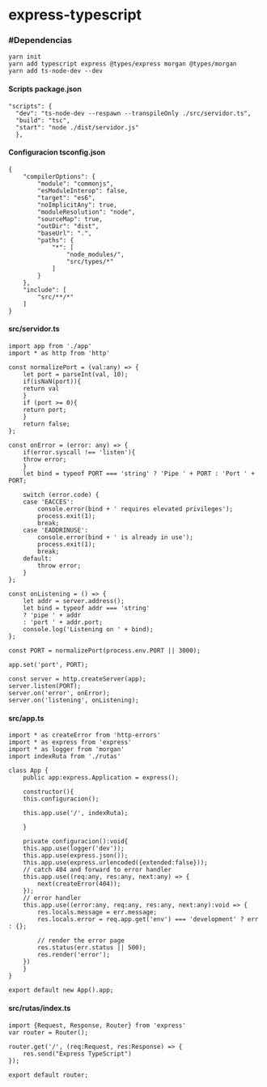 # express-typescript
### #Dependencias

    yarn init
    yarn add typescript express @types/express morgan @types/morgan
    yarn add ts-node-dev --dev

#### Scripts package.json

	"scripts": { 
      "dev": "ts-node-dev --respawn --transpileOnly ./src/servidor.ts",
      "build": "tsc",
	  "start": "node ./dist/servidor.js"
	  },

#### Configuracion tsconfig.json

	{
		"compilerOptions": {
			"module": "commonjs",
			"esModuleInterop": false,
			"target": "es6",
			"noImplicitAny": true,
			"moduleResolution": "node",
			"sourceMap": true,
			"outDir": "dist",
			"baseUrl": ".",
			"paths": {
				"*": [
					"node_modules/",
					"src/types/*"
				]
			}
		},
		"include": [
			"src/**/*"
		]
	}
#### src/servidor.ts
	import app from './app'
	import * as http from 'http'

	const normalizePort = (val:any) => {
	    let port = parseInt(val, 10);
	    if(isNaN(port)){
		return val
	    }
	    if (port >= 0){
		return port;
	    }
	    return false;
	};

	const onError = (error: any) => {
	    if(error.syscall !== 'listen'){
		throw error;
	    }
	    let bind = typeof PORT === 'string' ? 'Pipe ' + PORT : 'Port ' + PORT;

	    switch (error.code) {
		case 'EACCES':
		    console.error(bind + ' requires elevated privileges');
		    process.exit(1);
		    break;
		case 'EADDRINUSE':
		    console.error(bind + ' is already in use');
		    process.exit(1);
		    break;
		default:
		    throw error;
	    }
	};

	const onListening = () => {
	    let addr = server.address();
	    let bind = typeof addr === 'string'
		? 'pipe ' + addr
		: 'port ' + addr.port;
	    console.log('Listening on ' + bind);
	};

	const PORT = normalizePort(process.env.PORT || 3000);

	app.set('port', PORT);

	const server = http.createServer(app);
	server.listen(PORT);
	server.on('error', onError);
	server.on('listening', onListening);
#### src/app.ts
	import * as createError from 'http-errors'
	import * as express from 'express'
	import * as logger from 'morgan'
	import indexRuta from './rutas'

	class App {
	    public app:express.Application = express();

	    constructor(){
		this.configuracion();

		this.app.use('/', indexRuta);

	    }

	    private configuracion():void{
		this.app.use(logger('dev'));
		this.app.use(express.json());
		this.app.use(express.urlencoded({extended:false}));
		// catch 404 and forward to error handler
		this.app.use((req:any, res:any, next:any) => {
		    next(createError(404));
		});
		// error handler
		this.app.use((error:any, req:any, res:any, next:any):void => {
		    res.locals.message = err.message;
		    res.locals.error = req.app.get('env') === 'development' ? err : {};
		    
		    // render the error page
		    res.status(err.status || 500);
		    res.render('error');
		})
	    }
	}

	export default new App().app;
#### src/rutas/index.ts
	import {Request, Response, Router} from 'express'
	var router = Router();

	router.get('/', (req:Request, res:Response) => {
	    res.send("Express TypeScript")
	});

	export default router;

